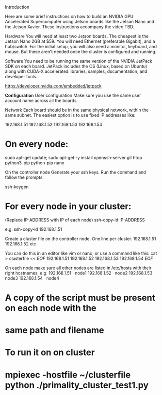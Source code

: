 Introduction

Here are some brief instructions on how to build an NVIDIA GPU Accelerated Supercomputer using Jetson boards like the Jetson Nano and the Jetson Xavier.
These instructions accompany the video TBD.

Hardware
You will need at least two Jetson boards. The cheapest is the Jetson Nano 2GB at $59. You will need Ethernet (preferable Gigabit), and a hub/switch.
For the initial setup, you will also need a monitor, keyboard, and mouse. But these aren't needed once the cluster is configured and running.

Software
You need to be running the same version of the NVIDIA JetPack SDK on each board.
JetPack includes the OS (Linux, based on Ubuntu) along with CUDA-X accelerated libraries, samples, documentation, and developer tools.

https://developer.nvidia.com/embedded/jetpack


**Configuration**
User configuration
Make sure you use the same user account name across all the boards.

Network
Each board should be in the same physical network, within the same subnet. The easiest option is to use fixed IP addresses like:

192.168.1.51
192.168.1.52
192.168.1.53
192.168.1.54

# On every node:
sudo apt-get update; sudo apt-get -y install openssh-server git htop python3-pip python-pip nano 

On the controller node
Generate your ssh keys. Run the command and follow the prompts.

ssh-keygen

# For every node in your cluster:
(Replace IP-ADDRESS with IP of each node)
ssh-copy-id IP-ADDRESS

e.g. ssh-copy-id 192.168.1.51

Create a cluster file on the controller node. One line per cluster.
192.168.1.51
192.168.1.52
etc

You can do this in an editor like vim or nano, or use a command like this:
cat > clusterfile << _EOF_
192.168.1.51
192.168.1.52
192.168.1.53
192.168.1.54
_EOF_

On each node make sure all other nodes are listed in /etc/hosts with their right hostnames, e.g.
192.168.1.51   node1
192.168.1.52   node2
192.168.1.53   node3
192.168.1.54   node4


#
# A copy of the script must be present on each node with the
# same path and filename
#
# To run it on on cluster
# mpiexec -hostfile ~/clusterfile python ./primality_cluster_test1.py
###
